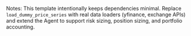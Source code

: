 Notes: This template intentionally keeps dependencies minimal. Replace `load_dummy_price_series` with real data loaders (yfinance, exchange APIs) and extend the Agent to support risk sizing, position sizing, and portfolio accounting.
